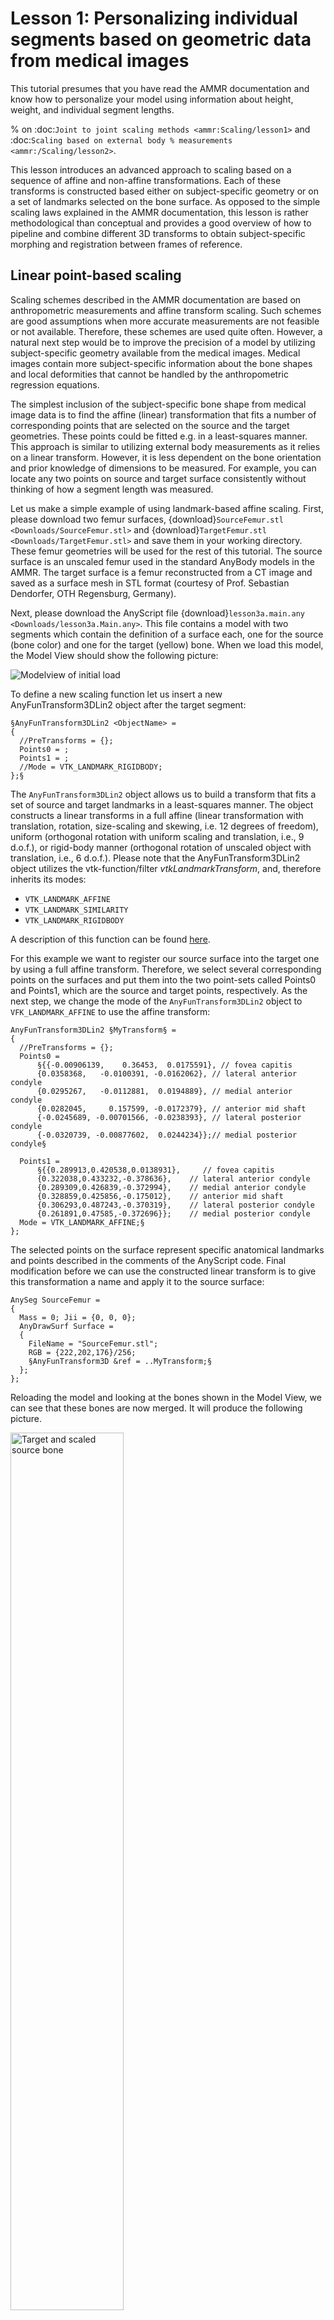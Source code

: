 # Lesson 1: Personalizing individual segments based on geometric data from medical images

This tutorial presumes that you have read the AMMR documentation and know
how to personalize your model using information about height, weight, and
individual segment lengths.

% on :doc:`Joint to joint scaling methods <ammr:Scaling/lesson1>` and :doc:`Scaling based on external body
% measurements <ammr:/Scaling/lesson2>`.

This lesson introduces an advanced approach to scaling based on a sequence of
affine and non-affine transformations. Each of these transforms is constructed
based either on subject-specific geometry or on a set of landmarks selected on
the bone surface. As opposed to the simple scaling laws explained in the AMMR
documentation, this lesson is rather methodological than conceptual and provides
a good overview of how to pipeline and combine different 3D transforms to obtain
subject-specific morphing and registration between frames of reference.

## Linear point-based scaling

Scaling schemes described in the AMMR documentation are based on
anthropometric measurements and affine transform scaling. Such schemes
are good assumptions when more accurate measurements are not feasible or not
available. Therefore, these schemes are used quite often. However, a
natural next step would be to improve the precision of a model by
utilizing subject-specific geometry available from the medical images. Medical images
contain more subject-specific information about the bone shapes and local
deformities that cannot be handled by the anthropometric regression
equations.

The simplest inclusion of the subject-specific bone shape from medical
image data is to find the affine (linear) transformation that fits a
number of corresponding points that are selected on the source and the
target geometries. These points could be fitted e.g. in a least-squares
manner. This approach is similar to utilizing external body measurements
as it relies on a linear transform. However, it is less dependent on the
bone orientation and prior knowledge of dimensions to be measured. For
example, you can locate any two points on source and target surface
consistently without thinking of how a segment length was measured.

Let us make a simple example of using landmark-based affine scaling.
First, please download two femur surfaces,
{download}`SourceFemur.stl <Downloads/SourceFemur.stl>` and
{download}`TargetFemur.stl <Downloads/TargetFemur.stl>` and save them in your
working directory. These femur geometries will be used for the rest of
this tutorial. The source surface is an unscaled femur used in the
standard AnyBody models in the AMMR. The target surface is a femur
reconstructed from a CT image and saved as a surface mesh in STL format
(courtesy of Prof. Sebastian Dendorfer, OTH Regensburg,
Germany).

Next, please download the AnyScript file
{download}`lesson3a.main.any <Downloads/lesson3a.Main.any>`. This file contains
a model with two segments which contain the definition of a surface
each, one for the source (bone color) and one for the target (yellow) bone. When we load this
model, the Model View should show the following picture:


![Modelview of initial load](_static/lesson3/image1.png)

To define a new scaling function let us insert a new AnyFunTransform3DLin2
object after the target segment:

```AnyScriptDoc
§AnyFunTransform3DLin2 <ObjectName> =
{
  //PreTransforms = {};
  Points0 = ;
  Points1 = ;
  //Mode = VTK_LANDMARK_RIGIDBODY;
};§
```

The `AnyFunTransform3DLin2` object allows us to build a transform that
fits a set of source and target landmarks in a least-squares manner.
The object constructs a linear transforms in a full
affine (linear transformation with translation, rotation, size-scaling
and skewing, i.e. 12 degrees of freedom), uniform (orthogonal rotation
with uniform scaling and translation, i.e., 9 d.o.f.), or rigid-body
manner (orthogonal rotation of unscaled object with translation, i.e., 6
d.o.f.). Please note that the AnyFunTransform3DLin2 object utilizes the
vtk-function/filter *vtkLandmarkTransform*, and, therefore inherits its
modes:

- `VTK_LANDMARK_AFFINE`
- `VTK_LANDMARK_SIMILARITY`
- `VTK_LANDMARK_RIGIDBODY`

A description of this function can be found
[here](https://vtk.org/doc/release/7.1/html/classvtkLandmarkTransform.html).

For this example we want to register our source surface into the target one by using a
full affine transform. Therefore, we select several corresponding points
on the surfaces and put them into the two point-sets called Points0 and
Points1, which are the source and target points, respectively. As the next
step, we change the mode of the `AnyFunTransform3DLin2` object to
`VFK_LANDMARK_AFFINE` to use the affine transform:

```AnyScriptDoc
AnyFunTransform3DLin2 §MyTransform§ =
{
  //PreTransforms = {};
  Points0 =
      §{{-0.00906139,    0.36453,  0.0175591}, // fovea capitis
      {0.0358368,   -0.0100391, -0.0162062}, // lateral anterior condyle
      {0.0295267,   -0.0112881,  0.0194889}, // medial anterior condyle
      {0.0282045,     0.157599, -0.0172379}, // anterior mid shaft
      {-0.0245689, -0.00701566, -0.0238393}, // lateral posterior condyle
      {-0.0320739, -0.00877602,  0.0244234}};// medial posterior condyle§

  Points1 =
      §{{0.289913,0.420538,0.0138931},     // fovea capitis
      {0.322038,0.433232,-0.378636},    // lateral anterior condyle
      {0.289309,0.426839,-0.372994},    // medial anterior condyle
      {0.328859,0.425856,-0.175012},    // anterior mid shaft
      {0.306293,0.487243,-0.370319},    // lateral posterior condyle
      {0.261891,0.47585,-0.372696}};    // medial posterior condyle
  Mode = VTK_LANDMARK_AFFINE;§
};
```

The selected points on the surface represent specific anatomical
landmarks and points described in the comments of the AnyScript code.
Final modification before we can use the constructed linear transform is
to give this transformation a name and apply it to the source surface:

```AnyScriptDoc
AnySeg SourceFemur =
{
  Mass = 0; Jii = {0, 0, 0};
  AnyDrawSurf Surface =
  {
    FileName = "SourceFemur.stl";
    RGB = {222,202,176}/256;
    §AnyFunTransform3D &ref = ..MyTransform;§
  };
};
```

Reloading the model and looking at the bones shown in the Model View, we
can see that these bones are now merged. It will produce the following picture.

<img src="_static/lesson3/image2.png" alt="Target and scaled source bone" width="60%">


The source bone is now transformed, i.e., translated, scaled and
skewed to match the target bone. To clearly view the difference between
the transformed and the original source surface, let us add a new
`AnyFunTransform3DLin2` called MyTransform2 to the model that we place
after MyTransform. The intention is to construct a reverse rigid-body
registration transform between target and source surface. Please note,
the roles of the source points Points0 and target points Points1 are swapped,
and the transformation mode is set to `VTK_LANDMARK_RIGIDBODY`.

Additionally to that, a combination transform, containing the forward affine
and back registration transforms, is added:

```AnyScriptDoc
§AnyFunTransform3DLin2 MyTransform2 = {
  Points0 = .MyTransform.Points1;
  Points1 = .MyTransform.Points0;
  Mode = VTK_LANDMARK_RIGIDBODY;
};
AnyFunTransform3DIdentity MyTransform3 =
{
  PreTransforms = {&.MyTransform,&.MyTransform2};
};§
```

Finally, let us look at the effect of the constructed transform. We
comment the transform used in the visualization of the source surface
and create another surface that will show the combined transformation
that we just constructed:

```AnyScriptDoc
AnySeg SourceFemur =
{
  Mass = 0; Jii = {0, 0, 0};
  AnyDrawSurf Surface =
  {
    FileName = "SourceFemur.stl";
    RGB = {222,202,176}/256;
    §//AnyFunTransform3D &ref = ..MyTransform;§
  };
  §AnyDrawSurf SurfaceMorphed =
  {
    FileName = "SourceFemur.stl";
    AnyFunTransform3D &ref = ..MyTransform3;
  };§
};
```

<img src="_static/lesson3/image3.png" alt="Original and scaled source bone" width="60%">


Looking at the Model View, we can see that the femur is now scaled. It
became longer and now aligns with the original source femur position.
From the previous picture, we also know that geometry is matching the
target quite well too (and if you want to convince yourself, you can superimpose the
target geometry using the MyTransform2 reverse registration transformation
in the visualization of the target surface).

With this example, we have shown how to morph the source into the target
with a full affine scaling and subsequently applying a reverse
registration to move the morphed geometry back.

Notice that it is possible to reverse the combination, i.e., to apply
the registration step first and then the scaling/morphing step. For
instance, make a transformation similar to MyTransform, but insert
MyTransform2 as pre-transformation. In this tutorial lesson, we shall
however stay with the concept we presented so far.

If the morphing accuracy is sufficient for your task you can proceed
with your modeling and stop at this step. However, for the purpose of
this tutorial, the desired accuracy has not been reached - some local
features still do not match the target features, e.g. the lesser and the
greater trochanter. The following steps explain how to capture more
details and improve morphing for even better match.

## Incorporating landmark-based nonlinearities into the scaling function

The next level of detail can be achieved by introducing local nonlinear deformations
by means of the `AnyFunTransform3DRBF` class. This class represents a nonlinear
interpolation/extrapolation transformation, which is based on the Radial Basis Functions (RBF)
method and uses landmarks selected on source and target surfaces. Detailed behaviour
of this transform is described in an {doc}`appendix tutorial <lesson3_appendix>`.
However, the focus of this tutorial is to demonstrate available pipelines of transforms. For
simplicity, we use a preselected set of femoral landmarks and RBF settings.

We start with the model from the previous steps to introduce the landmark-based
nonlinear scaling. Several tranformations will build up into a pipeline, where
pre-transforms will be used to inherit obtained accuracy throughout different steps.
A complete model can you find here: {download}`lesson3b.Main.any <Downloads/lesson3b.Main.any>`.
The following tutorial shows how to add an RBF transform with the recommended settings
into the previously created model.

First of all let us configure the visualization of the transformation.
Now that we know how to compare source and scaled geometries as well as
reverse registration, so we can switch off the registration step.

```AnyScriptDoc
AnyFunTransform3DIdentity MyTransform3 =
{
  PreTransforms = {&.MyTransform§/*,&.MyTransform2*/§};
};
```

This will return our morphed geometry back to the target bone location
and we can observe the improvements as we go. Let us now define an
RBF transformation and another `AnyDrawSurf` object that will show the
difference between the affine scaling and the new transformation
pipeline employing nonlinear RBF transformations. For a better contrast
of the different surfaces, we will also add some colors to the drawing
of the surfaces:

```AnyScriptDoc
AnySeg SourceFemur = 
{
  Mass = 0; Jii = {0, 0, 0};
...
  §AnyDrawSurf SurfaceMorphedRBF =
  {
    FileName = "SourceFemur.stl";
    AnyFunTransform3D &ref = ..MyRBFTransform;
    RGB={1,0,0};
  };§

...
...

  §AnyFunTransform3DRBF MyRBFTransform =
  {
    PreTransforms = {&.MyTransform};
    PolynomDegree = 1;
    RBFDef.Type = RBF_Triharmonic;

    Points0 = {
      {-0.00920594,  0.36459700,  0.0174376},  // fovea capitis
      { 0.03691960, -0.01011610, -0.0197803},  // anterior lateral condyle
      { 0.03001110, -0.00998133,  0.0186877},  // anterior medial condyle
      { 0.02009270,  0.34511400, -0.0387426},  // anterior greater trochanter point
      { 0.02783850,  0.18320400, -0.0217463},  // anterior shaft point
      {-0.02461770, -0.00623515, -0.0231383},  // posterior lateral condyle
      {-0.03211040, -0.00908290,  0.0246153},  // posterior medial condyle
      {-0.02643670,  0.35630800,  0.0014140},  // posterior head point
      { 0.01780310,  0.36194400,  0.0059740},  // anterior head point
      {-0.00197744,  0.38387300, -0.0031698},  // superior head point
      {-0.00316772,  0.34248600,  0.0114698},  // inferior head point
      {-0.02469710,  0.30335600, -0.0171113},  // medial lesser trochanter
      {-0.00969883,  0.34826800, -0.0462823},  // distal trochanteric fossa
      {-0.01959660,  0.36243100, -0.0441186},  // proximal posterior greater trochanter
      {-0.00084335,  0.32253400, -0.0641596},  // distal trochanteric fossa
      {-0.00431680,  0.35912600,  0.0036940}   // femoral COR
    };
    PointNames = {
      "Medial_Head_Point",
      "Anterior_LateralCondyle_Point",
      "Anterior_MedialCondyle_Point",
      "Anterior_GreaterTrochanter_Point",
      "Anterior_Shaft_Point",
      "Posterior_LateralCondyle_Point",
      "Posterior_MedialCondyle_Point",
      "Posterior_Head_Point",
      "Anterior_Head_Point",
      "Proximal_Head_Point",
      "Infeior_Head_Point",
      "Medial_LesserTrochanter_Point",
      "Distal_TrochantericFossa_Point",
      "Proximal_Posterior_GreaterTrochanter_Point",
      "Lateral_Lesser_Trochanter_Point",
      "Femoral_COR"
    };

    Points1 = {
      { 0.2900, 0.4205, 0.0139},
      { 0.3220, 0.4332,-0.3786},
      { 0.2893, 0.4268,-0.3730},
      { 0.3599, 0.4429,-0.0050},
      { 0.3289, 0.4259,-0.1750},
      { 0.3062, 0.4872,-0.3703},
      { 0.2619, 0.4759,-0.3727},
      { 0.2900, 0.4405, 0.0139},
      { 0.3200, 0.4095, 0.0134},
      { 0.3100, 0.4295, 0.0314},
      { 0.2983, 0.4196,-0.0066},
      { 0.3089, 0.4599,-0.0355},
      { 0.3349, 0.4579, 0.0050},
      { 0.3329, 0.4679, 0.0175},
      { 0.3519, 0.4599,-0.0355},
      { 0.3075, 0.4235, 0.0139}
    };
    BoundingBox =
    {
      Type = BB_Cartesian;
      ScaleXYZ = {2, 2, 2};
      DivisionFactorXYZ = 5*{1, 1, 1};
    };
    BoundingBoxOnOff = On;
  };§
}; // MyModel

```

```{image} _static/lesson3/image4.png
:width: 60%
```
<img src="_static/lesson3/image4.png" alt="Targe, linear, and RBF scaling" width="60%">


This code constructs a transform, which deforms the source geometry
into the target one using the thin-plate interpolation method and minimizes
the distance between the selected key points (landmarks). This can be used
when certain muscle attachment areas/points need to be scaled. Using this
allows us improving the model by making some local features more accurate
for the sensitive analyses. Please note that `MyTransform` object was
included as a pre-transform as a rough scaling preceding the nonlinear
RBF function, and it will be applied to the source entities, i.e. achieving
the result of the previous step. Target bone is color-coded with the yellow color,
initial linear scaling is grey, RBF-scaled bone is red. 


:::{tip}
mouse-over in the Model
View helps to see the name of the object.
:::

However, it still possible to improve the fitting of the femur surfaces and, thus,
improve the accuracy of the model. Looking at the Model View you can notice that
the red and yellow surfaces are slightly different, e.g. at the femoral head region.
This is caused by the nature of the interpolation and a low number of control points.
The following section will describe how to utilize surface information for the
construction of an improved scaling law.

## Incorporating surface based nonlinearities into the scaling function

In this section, next improvement to the morphing is added by utilizing
surface information. The surfaces will be requested to morphed into each
other, which will at the same time deform all related soft tissue attachment
points accordingly. The `AnyFunTransform3DSTL` class is used for this purpose.
This class constructs an RBF transformation similarly to the `AnyFunTransform3DRBF`
by using either 1) corresponding vertices on the STL surfaces or 2) seeding a number
of vertices on one surface and finding a matching closest point on the second.

:::{note}
For constructing a transformation using the vertices of STL surfaces, the surfaces
have to be topologically equivalent, i.e. the surfaces have the same number of
triangles and each neighbor and vertices represent the same features on both surfaces.
:::

For the latter option, we require an acceptable pre-registration
transform, e.g. the RBF transform that was described previously, in
order for the closest point search to make sense. Due to the implementation
specifics most of the RBF recommendations apply to this class as well.
More details about how to create this kind of transforms are described in {doc}`appendix tutorial <lesson3_appendix>`. However, for this example the
recommended settings mentioned before will be used again.

Let us repeat the step from the previous section by adding one more
surface to the visualization and another scaling step. You can download
the model with all modifications {download}`here <Downloads/lesson3c.Main.any>`:

```AnyScriptDoc
AnySeg SourceFemur = 
{
  Mass = 0; Jii = {0, 0, 0};
...
  §AnyDrawSurf SurfaceMorphedSTL =
  {
    FileName = "SourceFemur.stl";
    AnyFunTransform3D &ref = ..MySTLTransform;
    RGB={0,0,1};
  };§

...
...

  §AnyFunTransform3DSTL MySTLTransform =
  {
    PreTransforms = {&.MyRBFTransform};
    PolynomDegree = 1;
    RBFDef.Type = RBF_Triharmonic;
    AnyFixedRefFrame Input = {
      AnySurfSTL SourceSurf = {
        FileName = "SourceFemur.stl";
        ScaleXYZ = {1, 1, 1};
      };
      AnySurfSTL TargetSurf = {
        FileName = "TargetFemur.stl";
        ScaleXYZ = {1, 1, 1};
      };
    };

    SurfaceObjects0 = {&Input.SourceSurf};
    SurfaceObjects1 = {&Input.TargetSurf};
    //FileName0 = "SourceFemur.stl";    // such definition was used previously
    //FileName1 = "TargetFemur.stl";    // such definition was used previously
    NumPoints = 1000;
    BoundingBox.ScaleXYZ = {2, 2, 2};
    BoundingBox.DivisionFactorXYZ = {1, 1, 1};
    BoundingBoxOnOff = On;
  };§

}; // MyModel

```


<img src="_static/lesson3/image5.png" alt="Target, linear, and RBF, RBF-STL scaling" width="60%">

Please note again the transform from the previous section of this
tutorial was included as a pre-transform, which means we will start working with
the result of the previous step. Reloading the model, we can now see all steps
of scaling in one place and can switch them on and off. For example, let us try
to hide affine and RBF scaled femurs to see the final results:



<img src="_static/lesson3/image6.png" alt="RBF, RBF-STL scaling" width="60%">

If we just look at the yellow target surface and the blue STL-transformed
surface, we can see that the surfaces now match each other very well. That means
that now the subject-specificity will be taken into account in the inverse
dynamics simulation. The final model can be downloaded {download}`here <Downloads/lesson3d.Main.any>`.

```{toctree}
:hidden: true

 Lesson 1 appendix <lesson3_appendix>
```

Finally, the only thing left is to include this scaling function into an
actual model. {doc}`Lesson 2 <lesson4>` describes how this can be
done.